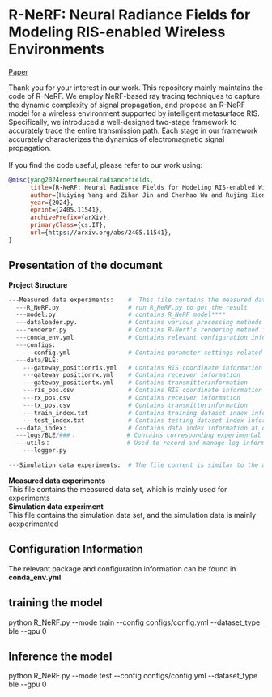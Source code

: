 # R-NeRF: Neural Radiance Fields for Modeling RIS-enabled Wireless Environments
[Paper](https://arxiv.org/abs/2405.11541)<br>

Thank you for your interest in our work. This repository mainly maintains the code of R-NeRF. We employ NeRF-based ray tracing techniques to capture the dynamic complexity of signal propagation, and propose an R-NeRF model for a wireless environment supported by intelligent metasurface RIS. Specifically, we introduced a well-designed two-stage framework to accurately trace the entire transmission path. Each stage in our framework accurately characterizes the dynamics of electromagnetic signal propagation.<br>
<br>
If you find the code useful, please refer to our work using:<br>
```bibtex
@misc{yang2024rnerfneuralradiancefields,
      title={R-NeRF: Neural Radiance Fields for Modeling RIS-enabled Wireless Environments}, 
      author={Huiying Yang and Zihan Jin and Chenhao Wu and Rujing Xiong and Robert Caiming Qiu and Zenan Ling},
      year={2024},
      eprint={2405.11541},
      archivePrefix={arXiv},
      primaryClass={cs.IT},
      url={https://arxiv.org/abs/2405.11541}, 
}
```
## Presentation of the document<br>
**Project Structure** <br>
```python
---Measured data experiments:    #  This file contains the measured data set, which is mainly used for experiments
  ---R_NeRF.py                   # run R_NeRF.py to get the result
  ---model.py                    # contains R_NeRF model****
  ---dataloader.py.              # Contains various processing methods for data
  ---renderer.py                 # Contains R-Nerf's rendering method for data
  ---conda_env.yml               # Contains relevant configuration information for this code
  ---configs:    
    ---config.yml                # Contains parameter settings related to code runtime
  ---data/BLE:    
    ---gateway_positionris.yml   # Contains RIS coordinate information
    ---gateway_positionrx.yml    # Contains receiver information
    ---gateway_positiontx.yml    # Contains transmitterinformation
    ---ris_pos.csv               # Contains RIS coordinate information
    ---rx_pos.csv                # Contains receiver information
    ---tx_pos.csv                # Contains transmitterinformation
    ---train_index.txt           # Contains training dataset index information
    ---test_index.txt            # Contains testing dataset index information
  ---data_index:                 # Contains data index information at different sampling rates
  ---logs/BLE/###：              # Contains corresponding experimental result information
  ---utils：                     # Used to record and manage log information of programs
    ---logger.py

---Simulation data experiments:  # The file content is similar to the appeal content
```
**Measured data experiments** <br>
This file contains the measured data set, which is mainly used for experiments<br>
**Simulation data experiment** <br>
This file contains the simulation data set, and the simulation data is mainly aexperimented<br>
## Configuration Information <br>
The relevant package and configuration information can be found in **conda_env.yml**.
## training the model<br>
python R_NeRF.py --mode train --config configs/config.yml --dataset_type ble --gpu 0 <br>
## Inference the model<br>
python R_NeRF.py --mode test --config configs/config.yml --dataset_type ble --gpu 0<br>
